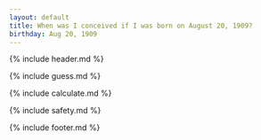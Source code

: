 ```yaml
---
layout: default
title: When was I conceived if I was born on August 20, 1909?
birthday: Aug 20, 1909
---
```


{% include header.md %}

{% include guess.md %}

{% include calculate.md %}

{% include safety.md %}

{% include footer.md %}



